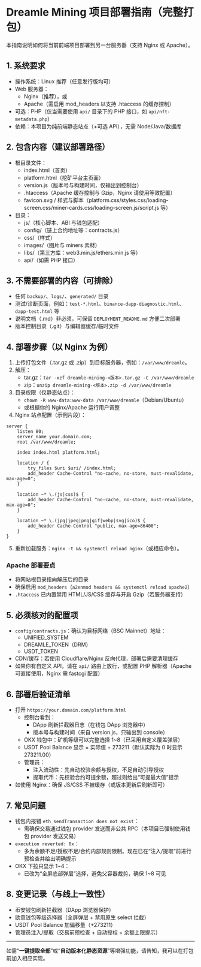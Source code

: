 # Dreamle Mining 项目部署指南（完整打包）

本指南说明如何将当前前端项目部署到另一台服务器（支持 Nginx 或 Apache）。

## 1. 系统要求
- 操作系统：Linux 推荐（任意发行版均可）
- Web 服务器：
  - Nginx（推荐），或
  - Apache（需启用 mod_headers 以支持 .htaccess 的缓存控制）
- 可选：PHP（仅当需要使用 `api/` 目录下的 PHP 接口，如 `api/nft-metadata.php`）
- 依赖：本项目为纯前端静态站点（+可选 API），无需 Node/Java/数据库

## 2. 包含内容（建议部署路径）
- 根目录文件：
  - index.html（首页）
  - platform.html（挖矿平台主页面）
  - version.js（版本号与构建时间，仅输出到控制台）
  - .htaccess（Apache 缓存控制与 Gzip，Nginx 请使用等效配置）
  - favicon.svg / 样式与脚本（platform.css/styles.css/loading-screen.css/miner-cards.css/loading-screen.js/script.js 等）
- 目录：
  - js/（核心脚本、ABI 与钱包适配）
  - config/（链上合约地址等：contracts.js）
  - css/（样式）
  - images/（图片与 miners 素材）
  - libs/（第三方库：web3.min.js/ethers.min.js 等）
  - api/（如需 PHP 接口）

## 3. 不需要部署的内容（可排除）
- 任何 `backup/`、`logs/`、`generated/` 目录
- 测试/诊断页面，例如：`test-*.html`、`binance-dapp-diagnostic.html`、`dapp-test.html` 等
- 说明文档（.md）非必须，可保留 `DEPLOYMENT_README.md` 方便二次部署
- 版本控制目录（.git）与编辑器缓存/临时文件

## 4. 部署步骤（以 Nginx 为例）
1) 上传打包文件（.tar.gz 或 .zip）到目标服务器，例如：`/var/www/dreamle`。
2) 解压：
   - tar.gz：`tar -xzf dreamle-mining-<版本>.tar.gz -C /var/www/dreamle`
   - zip：`unzip dreamle-mining-<版本>.zip -d /var/www/dreamle`
3) 目录权限（仅静态站点）：
   - `chown -R www-data:www-data /var/www/dreamle`（Debian/Ubuntu）
   - 或根据你的 Nginx/Apache 运行用户调整
4) Nginx 站点配置（示例片段）：
```
server {
    listen 80;
    server_name your.domain.com;
    root /var/www/dreamle;

    index index.html platform.html;

    location / {
        try_files $uri $uri/ /index.html;
        add_header Cache-Control "no-cache, no-store, must-revalidate, max-age=0";
    }

    location ~* \.(js|css)$ {
        add_header Cache-Control "no-cache, no-store, must-revalidate, max-age=0";
    }

    location ~* \.(jpg|jpeg|png|gif|webp|svg|ico)$ {
        add_header Cache-Control "public, max-age=86400";
    }
}
```
5) 重新加载服务：`nginx -t && systemctl reload nginx`（或相应命令）。

### Apache 部署要点
- 将网站根目录指向解压后的目录
- 确保启用 `mod_headers`（`a2enmod headers && systemctl reload apache2`）
- `.htaccess` 已内置禁用 HTML/JS/CSS 缓存与开启 Gzip（若服务器支持）

## 5. 必须核对的配置项
- `config/contracts.js`：确认为目标网络（BSC Mainnet）地址：
  - UNIFIED_SYSTEM
  - DREAMLE_TOKEN（DRM）
  - USDT_TOKEN
- CDN/缓存：若使用 Cloudflare/Nginx 反向代理，部署后需要清理缓存
- 如果你有自定义 API，请在 `api/` 路由上放行，或配置 PHP 解析器（Apache 可直接使用，Nginx 需 fastcgi 配置）

## 6. 部署后验证清单
- 打开 `https://your.domain.com/platform.html`
  - 控制台看到：
    - DApp 刷新拦截器日志（在钱包 DApp 浏览器中）
    - 版本号与构建时间（来自 version.js，只输出到 console）
  - OKX 钱包中：矿机等级可以完整选择 1~8（已采用自定义覆盖弹层）
  - USDT Pool Balance 显示 = 实际值 + 273211（默认实际为 0 时显示 273211.00）
  - 管理员：
    - 注入流动性：先自动校验余额与授权，不足自动引导授权
    - 提取代币：先校验合约可提余额，超过则给出“可提最大值”提示
- 如使用 Nginx：确保 JS/CSS 不被缓存（或版本更新后刷新即可）

## 7. 常见问题
- 钱包内报错 `eth_sendTransaction does not exist`：
  - 需确保交易通过钱包 provider 发送而非公共 RPC（本项目已强制使用钱包 provider 发送交易）
- `execution reverted: 0x`：
  - 多为余额不足/授权不足/合约内部规则限制。现在已在“注入/提取”前进行预检查并给出明确提示
- OKX 下拉只显示 1~4：
  - 已改为“全屏底部弹层”选择，避免父容器裁剪，确保 1~8 可见

## 8. 变更记录（与线上一致性）
- 币安钱包刷新拦截器（DApp 浏览器保护）
- 欧意钱包等级选择器（全屏弹层 + 禁用原生 select 拦截）
- USDT Pool Balance 加偏移量（+273211）
- 管理员注入/提取（交易前预检查 + 自动授权 + 余额上限提示）

---
如需“**一键提取全部**”或“**自动版本化静态资源**”等增强功能，请告知，我可以在打包前加入相应实现。

